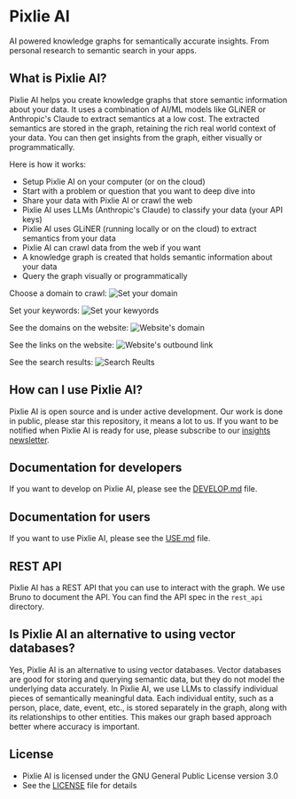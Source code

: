 # Pixlie AI
AI powered knowledge graphs for semantically accurate insights. From personal research to semantic search in your apps.

## What is Pixlie AI?
Pixlie AI helps you create knowledge graphs that store semantic information about your data.
It uses a combination of AI/ML models like GLiNER or Anthropic's Claude to extract semantics at a low cost.
The extracted semantics are stored in the graph, retaining the rich real world context of your data.
You can then get insights from the graph, either visually or programmatically.

Here is how it works:
- Setup Pixlie AI on your computer (or on the cloud)
- Start with a problem or question that you want to deep dive into
- Share your data with Pixlie AI or crawl the web
- Pixlie AI uses LLMs (Anthropic's Claude) to classify your data (your API keys)
- Pixlie AI uses GLiNER (running locally or on the cloud) to extract semantics from your data
- Pixlie AI can crawl data from the web if you want
- A knowledge graph is created that holds semantic information about your data
- Query the graph visually or programmatically

Choose a domain to crawl: 
![Set your domain](https://pixlie.com/images/screenshots/pixlie-screenshot-website.png)

Set your keywords:
![Set your kewyords](https://pixlie.com/images/screenshots/pixlie-screenshot-searchterm.png)

See the domains on the website:
![Website's domain](https://pixlie.com/images/screenshots/pixlie-screenshot-domains.png)

See the links on the website:
![Website's outbound link](https://pixlie.com/images/screenshots/pixlie-screenshot-links.png)

See the search results:
![Search Reults](https://pixlie.com/images/screenshots/pixlie-screenshot-search-results.png)

## How can I use Pixlie AI?
Pixlie AI is open source and is under active development. Our work is done in public, please star this repository, it means a lot to us.
If you want to be notified when Pixlie AI is ready for use, please subscribe to our [insights newsletter](https://pixlie.com/insights).

## Documentation for developers
If you want to develop on Pixlie AI, please see the [DEVELOP.md](DEVELOP.md) file.

## Documentation for users
If you want to use Pixlie AI, please see the [USE.md](USE.md) file.

## REST API
Pixlie AI has a REST API that you can use to interact with the graph. We use Bruno to document the API.
You can find the API spec in the `rest_api` directory.

## Is Pixlie AI an alternative to using vector databases?
Yes, Pixlie AI is an alternative to using vector databases. Vector databases are good for storing and querying semantic data,
but they do not model the underlying data accurately. In Pixlie AI, we use LLMs to classify individual pieces of semantically
meaningful data. Each individual entity, such as a person, place, date, event, etc., is stored separately in the graph, along with its relationships to other entities. This makes our graph based approach better where accuracy is
important.

## License
- Pixlie AI is licensed under the GNU General Public License version 3.0
- See the [LICENSE](LICENSE) file for details
